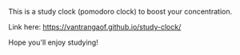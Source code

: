 This is a study clock (pomodoro clock) to boost your concentration. 

Link here: https://vantrangaof.github.io/study-clock/

Hope you'll enjoy studying!

